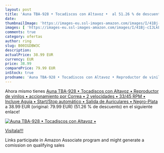 ```yaml
---
layout: post
title: 'Auna TBA-928 • Tocadiscos con Altavoz •  al 51.26 % de descuento'
date: 
thumbnailImage: 'https://images-eu.ssl-images-amazon.com/images/I/41Bj-cIJLkL._SL200_.jpg'
images: [ 'https://images-eu.ssl-images-amazon.com/images/I/41Bj-cIJLkL._SL200_.jpg' ]
comments: true
category: ofertas
author: ring
slug: B00IGDBW3C
description:
actualPrice: 38.99 EUR
currency: EUR
price: 38.99
comparePrice: 79.99 EUR
inStock: true
prodname: 'Auna TBA-928 • Tocadiscos con Altavoz • Reproductor de vinilos • accionamiento por Correa • 2 velocidades • 33/45 RPM • Incluye Aguja • Start/Stop automático • Salida de Auriculares • Negro-Plata'
---
```


Ahora mismo tienes [Auna TBA-928 • Tocadiscos con Altavoz • Reproductor de vinilos • accionamiento por Correa • 2 velocidades • 33/45 RPM • Incluye Aguja • Start/Stop automático • Salida de Auriculares • Negro-Plata](https://www.amazon.es/dp/B00IGDBW3C/?tag=tolees-21) a 38.99 EUR (original: 79.99 EUR) (51.26 %  de descuento) en el siguiente enlace!

[![Auna TBA-928 • Tocadiscos con Altavoz • ](https://images-eu.ssl-images-amazon.com/images/I/41Bj-cIJLkL._SL200_.jpg)](https://www.amazon.es/dp/B00IGDBW3C/?tag=tolees-21)

[Visítala!!!](https://www.amazon.es/dp/B00IGDBW3C/?tag=tolees-21)

Links participate in Amazon Associate program and might generate a comission on qualifying sales
